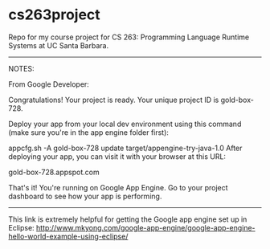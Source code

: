 cs263project
============

Repo for my course project for CS 263: Programming Language Runtime Systems at UC Santa Barbara.

------------

NOTES:


From Google Developer:

Congratulations! Your project is ready. Your unique project ID is gold-box-728.

Deploy your app from your local dev environment using this command (make sure you're in the app engine folder first):

appcfg.sh -A gold-box-728 update target/appengine-try-java-1.0
After deploying your app, you can visit it with your browser at this URL:

gold-box-728.appspot.com

That's it! You're running on Google App Engine. Go to your project dashboard to see how your app is performing.

------------
This link is extremely helpful for getting the Google app engine set up in Eclipse: http://www.mkyong.com/google-app-engine/google-app-engine-hello-world-example-using-eclipse/
